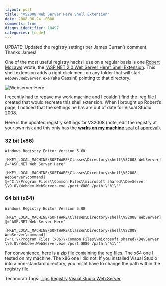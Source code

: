 ```yaml
---
layout: post
title: "VS2008 Web Server Here Shell Extension"
date: 2008-06-24 -0800
comments: true
disqus_identifier: 18497
categories: [code]
---
```

UPDATE: Updated the registry settings per James Curran’s comment. Thanks
James!

One of the most useful registry hacks I use on a regular basis is one
[Robert McLaws](http://weblogs.asp.net/rmclaws/ "Robert McLaws") wrote,
the [“ASP.NET 2.0 Web Server Here” Shell
Extension](http://weblogs.asp.net/rmclaws/archive/2005/10/25/428422.aspx "Web Server Here Extension").
This shell extension adds a right click menu on any folder that will
start `WebDev.WebServer.exe` (aka Cassini) pointing to that directory.

![Webserver-Here](http://haacked.com/images/haacked_com/WindowsLiveWriter/VS2008WebServerHereShellExtension_87F4/Webserver-Here_3.png "Webserver-Here")

I recently had to repave my work machine and I couldn’t find the .reg
file I created that would recreate this shell extension. When I brought
up Robert’s page, I noticed that the settings he has are out of date for
Visual Studio 2008.

Here is the updated registry settings for VS2008 (note, edit the
registry at your own risk and this only has the [**works on my machine**
seal of
approval](http://www.codinghorror.com/blog/archives/000818.html "Works on My Machine Certification")).

### 32 bit (x86)

    Windows Registry Editor Version 5.00

    [HKEY_LOCAL_MACHINE\SOFTWARE\Classes\Directory\shell\VS2008 WebServer]
    @="ASP.NET Web Server Here"

    [HKEY_LOCAL_MACHINE\SOFTWARE\Classes\Directory\shell\VS2008 WebServer\command]
    @="C:\\Program Files\\Common Files\\microsoft shared\\DevServer
    \\9.0\\Webdev.WebServer.exe /port:8080 /path:\"%1\""

### 64 bit (x64)

    Windows Registry Editor Version 5.00

    [HKEY_LOCAL_MACHINE\SOFTWARE\Classes\Directory\shell\VS2008 WebServer]
    @="ASP.NET Web Server Here"

    [HKEY_LOCAL_MACHINE\SOFTWARE\Classes\Directory\shell\VS2008 WebServer\command]
    @="C:\\Program Files (x86)\\Common Files\\microsoft shared\\DevServer
    \\9.0\\Webdev.WebServer.exe /port:8080 /path:\"%1\""

For convenience, here is [a zip file containing the reg
files](http://haacked.com/code/Webserver-Here.zip "WebServer Here Reg Files").
The x64 one I tested on my machine. The x86 one I did not. If you
installed Visual Studio into a non-standard directory, you might have to
change the path within the registry file.

Technorati Tags:
[Tips](http://technorati.com/tags/Tips),[Registry](http://technorati.com/tags/Registry),[Visual
Studio](http://technorati.com/tags/Visual+Studio),[Web
Server](http://technorati.com/tags/Web+Server)

